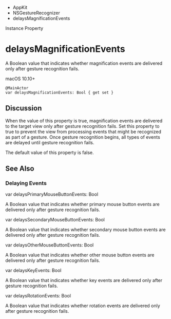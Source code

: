 

- AppKit
- NSGestureRecognizer
-  delaysMagnificationEvents 

Instance Property

# delaysMagnificationEvents

A Boolean value that indicates whether magnification events are delivered only after gesture recognition fails.

macOS 10.10+

``` source
@MainActor
var delaysMagnificationEvents: Bool { get set }
```

## Discussion

When the value of this property is true, magnification events are delivered to the target view only after gesture recognition fails. Set this property to true to prevent the view from processing events that might be recognized as part of a gesture. Once gesture recognition begins, all types of events are delayed until gesture recognition fails.

The default value of this property is false.

## See Also

### Delaying Events

var delaysPrimaryMouseButtonEvents: Bool

A Boolean value that indicates whether primary mouse button events are delivered only after gesture recognition fails.

var delaysSecondaryMouseButtonEvents: Bool

A Boolean value that indicates whether secondary mouse button events are delivered only after gesture recognition fails.

var delaysOtherMouseButtonEvents: Bool

A Boolean value that indicates whether other mouse button events are delivered only after gesture recognition fails.

var delaysKeyEvents: Bool

A Boolean value that indicates whether key events are delivered only after gesture recognition fails.

var delaysRotationEvents: Bool

A Boolean value that indicates whether rotation events are delivered only after gesture recognition fails.

